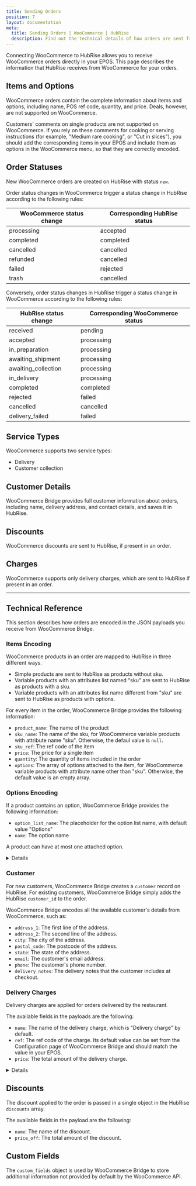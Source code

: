 ```yaml
---
title: Sending Orders
position: 7
layout: documentation
meta:
  title: Sending Orders | WooCommerce | HubRise
  description: Find out the technical details of how orders are sent from WooCommerce to HubRise, which fields are passed and which are not.
---
```


Connecting WooCommerce to HubRise allows you to receive WooCommerce orders directly in your EPOS.
This page describes the information that HubRise receives from WooCommerce for your orders.

## Items and Options

WooCommerce orders contain the complete information about items and options, including name, POS ref code, quantity, and price. Deals, however, are not supported on WooCommerce.

Customers' comments on single products are not supported on WooCommerce. If you rely on these comments for cooking or serving instructions (for example, "Medium rare cooking", or "Cut in slices"), you should add the corresponding items in your EPOS and include them as options in the WooCommerce menu, so that they are correctly encoded.

## Order Statuses

New WooCommerce orders are created on HubRise with status `new`.

Order status changes in WooCommerce trigger a status change in HubRise according to the following rules:

| WooCommerce status change | Corresponding HubRise status |
|---------------------------|------------------------------|
| processing                | accepted                     |
| completed                 | completed                    |
| cancelled                 | cancelled                    |
| refunded                  | cancelled                    |
| failed                    | rejected                     |
| trash                     | cancelled                    |

Conversely, order status changes in HubRise trigger a status change in WooCommerce according to the following rules:

| HubRise status change | Corresponding WooCommerce status |
|-----------------------|----------------------------------|
| received              | pending                          |
| accepted              | processing                       |
| in_preparation        | processing                       |
| awaiting_shipment     | processing                       |
| awaiting_collection   | processing                       |
| in_delivery           | processing                       |
| completed             | completed                        |
| rejected              | failed                           |
| cancelled             | cancelled                        |
| delivery_failed       | failed                           |

## Service Types

WooCommerce supports two service types:

- Delivery
- Customer collection

[comment]: # 'TODO'

## Customer Details

WooCommerce Bridge provides full customer information about orders, including name, delivery address, and contact details, and saves it in HubRise.

## Discounts

WooCommerce discounts are sent to HubRise, if present in an order.

## Charges

WooCommerce supports only delivery charges, which are sent to HubRise if present in an order.

--- 

## Technical Reference

This section describes how orders are encoded in the JSON payloads you receive from WooCommerce Bridge.

### Items Encoding

WooCommerce products in an order are mapped to HubRise in three different ways.
- Simple products are sent to HubRise as products without sku.
- Variable products with an attributes list named "sku" are sent to HubRise as products with a sku.
- Variable products with an attributes list name different from "sku" are sent to HubRise as products with options.

For every item in the order, WooCommerce Bridge provides the following information:

- `product_name`: The name of the product
- `sku_name`: The name of the sku, for WooCommerce variable products with attribute name "sku". Otherwise, the defaul value is `null`.
- `sku_ref`: The ref code of the item
- `price`: The price for a single item
- `quantity`: The quantity of items included in the order
- `options`: The array of options attached to the item, for WooCommerce variable products with attribute name other than "sku". Otherwise, the default value is an empty array. 

### Options Encoding

If a product contains an option, WooCommerce Bridge provides the following information:

- `option_list_name`: The placeholder for the option list name, with default value "Options"
- `name`: The option name

A product can have at most one attached option.

<details>

Below is a sample payload containing a single item with an option.

```json
"items": [
  {
    "product_name": "Vegan Vegetarian - 18inch Classic",
    "sku_name": null,
    "sku_ref": "vegan_vegetarian_a18inch_classic",
    "price": "19.95 EUR",
    "quantity": "1",
    "tax_rate": null,
    "options": [
      {
        "option_list_name": "Options",
        "name": "18inch Classic"
      }
    ]
  }
]
```

</details>

### Customer

For new customers, WooCommerce Bridge creates a `customer` record on HubRise. For existing customers, WooCommerce Bridge simply adds the HubRise `customer_id` to the order.

WooCommerce Bridge encodes all the available customer's details from WooCommerce, such as:

- `address_1`: The first line of the address.
- `address_2`: The second line of the address.
- `city`: The city of the address.
- `postal_code`: The postcode of the address.
- `state`: The state of the address.
- `email`: The customer's email address.
- `phone`: The customer's phone number.
- `delivery_notes`: The delivery notes that the customer includes at checkout.

### Delivery Charges

Delivery charges are applied for orders delivered by the restaurant.

The available fields in the payloads are the following:

- `name`: The name of the delivery charge, which is "Delivery charge" by default.
- `ref`: The ref code of the charge. Its default value can be set from the Configuration page of WooCommerce Bridge and should match the value in your EPOS.
- `price`: The total amount of the delivery charge.

<details>

Below is a sample payload for charges.

```json
"charges": [
  {
    "name": "Delivery charge",
    "ref": "1111",
    "price": "3.50 EUR"
  }
]
```

</details>

## Discounts

The discount applied to the order is passed in a single object in the HubRise `discounts` array.

The available fields in the payload are the following:

- `name`: The name of the discount.
- `price_off`: The total amount of the discount.

## Custom Fields

The `custom_fields` object is used by WooCommerce Bridge to store additional information not provided by default by the WooCommerce API.

[comment]: # 'TODO'

